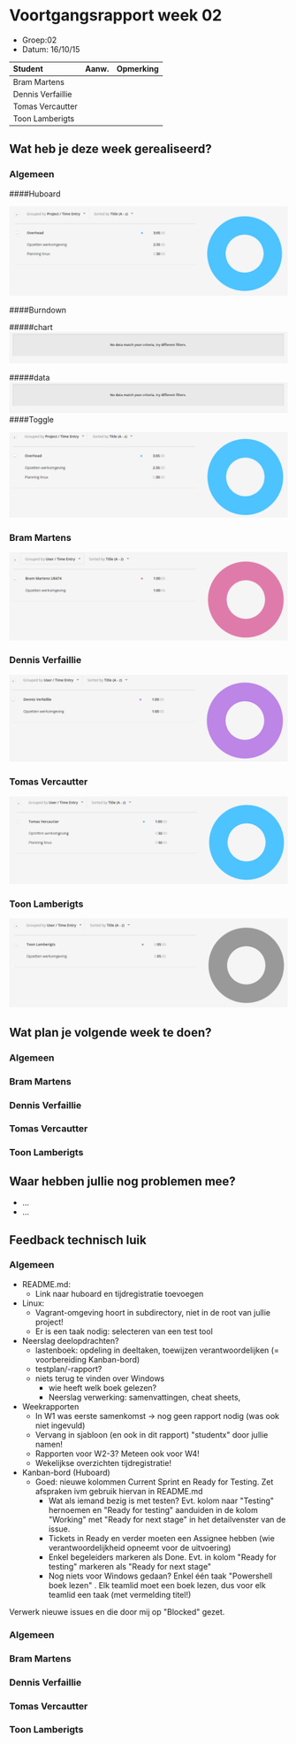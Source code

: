 # Voortgangsrapport week 02

* Groep:02
* Datum: 16/10/15

| Student  | Aanw. | Opmerking |
| :---     | :---  | :---      |
| Bram Martens |       |           |
| Dennis Verfaillie |       |           |
| Tomas Vercautter |       |           |
| Toon Lamberigts |       |           |

## Wat heb je deze week gerealiseerd?

### Algemeen

####Huboard

![alt Huboard](images/huboard/week02.PNG)

####Burndown

#####chart
![alt burndownChart](images/week02/burndown/chart.PNG)

#####data
![alt burndowntasks](images/week02/burndown/tasks.PNG)
####Toggle

![alt tasks](images/week02/tasks.PNG)

### Bram Martens

![alt Bram](images/week02/bram.PNG)

### Dennis Verfaillie

![alt Dennis](images/week02/dennis.PNG)

### Tomas Vercautter

![alt Tomas](images/week02/tomas.PNG)

### Toon Lamberigts

![alt Toon](images/week02/toon.PNG)

## Wat plan je volgende week te doen?

### Algemeen
### Bram Martens
### Dennis Verfaillie
### Tomas Vercautter
### Toon Lamberigts

## Waar hebben jullie nog problemen mee?

* ...
* ...

## Feedback technisch luik

### Algemeen

* README.md:
    * Link naar huboard en tijdregistratie toevoegen
* Linux:
    * Vagrant-omgeving hoort in subdirectory, niet in de root van jullie project!
    * Er is een taak nodig: selecteren van een test tool
* Neerslag deelopdrachten?
    * lastenboek: opdeling in deeltaken, toewijzen verantwoordelijken (= voorbereiding Kanban-bord)
    * testplan/-rapport?
    * niets terug te vinden over Windows
        * wie heeft welk boek gelezen?
        * Neerslag verwerking: samenvattingen, cheat sheets, 
* Weekrapporten
    * In W1 was eerste samenkomst -> nog geen rapport nodig (was ook niet ingevuld)
    * Vervang in sjabloon (en ook in dit rapport) "studentx" door jullie namen!
    * Rapporten voor W2-3? Meteen ook voor W4!
    * Wekelijkse overzichten tijdregistratie!
* Kanban-bord (Huboard)
    * Goed: nieuwe kolommen Current Sprint en Ready for Testing. Zet afspraken ivm gebruik hiervan in README.md
        * Wat als iemand bezig is met testen? Evt. kolom naar "Testing" hernoemen en "Ready for testing" aanduiden in de kolom "Working" met "Ready for next stage" in het detailvenster van de issue.
      * Tickets in Ready en verder moeten een Assignee hebben (wie verantwoordelijkheid opneemt voor de uitvoering)
      * Enkel begeleiders markeren als Done. Evt. in kolom "Ready for testing" markeren als "Ready for next stage"
      * Nog niets voor Windows gedaan? Enkel één taak "Powershell boek lezen" . Elk teamlid moet een boek lezen, dus voor elk teamlid een taak (met vermelding titel!)

Verwerk nieuwe issues en die door mij op "Blocked" gezet.

### Algemeen
### Bram Martens
### Dennis Verfaillie
### Tomas Vercautter
### Toon Lamberigts

